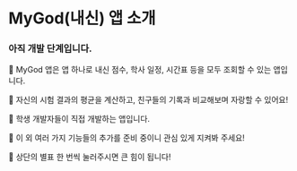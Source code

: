 # MyGod(내신) 앱 소개
### 아직 개발 단계입니다.
👋 MyGod 앱은 앱 하나로 내신 점수, 학사 일정, 시간표 등을 모두 조회할 수 있는 앱입니다.

🥳 자신의 시험 결과의 평균을 계산하고, 친구들의 기록과 비교해보며 자랑할 수 있어요!

🤗 학생 개발자들이 직접 개발하는 앱입니다.

👏 이 외 여러 가지 기능들의 추가를 준비 중이니 관심 있게 지켜봐 주세요!

🌟 상단의 별표 한 번씩 눌러주시면 큰 힘이 됩니다!
